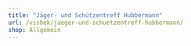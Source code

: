 ```yaml
---
title: "Jäger- und Schützentreff Hubbermann"
url: /visbek/jaeger-und-schuetzentreff-hubbermann/
shop: Allgemein
---
```

